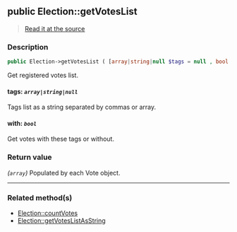 ## public Election::getVotesList

> [Read it at the source](https://github.com/julien-boudry/Condorcet/blob/master/src/ElectionProcess/VotesProcess.php#L114)

### Description    

```php
public Election->getVotesList ( [array|string|null $tags = null , bool $with = true] ): array
```

Get registered votes list.
    

#### **tags:** *`array|string|null`*   
Tags list as a string separated by commas or array.    


#### **with:** *`bool`*   
Get votes with these tags or without.    


### Return value   

*(`array`)* Populated by each Vote object.


---------------------------------------

### Related method(s)      

* [Election::countVotes](/Docs/ApiReferences/Election%20Class/Election--countVotes.md)    
* [Election::getVotesListAsString](/Docs/ApiReferences/Election%20Class/Election--getVotesListAsString.md)    
